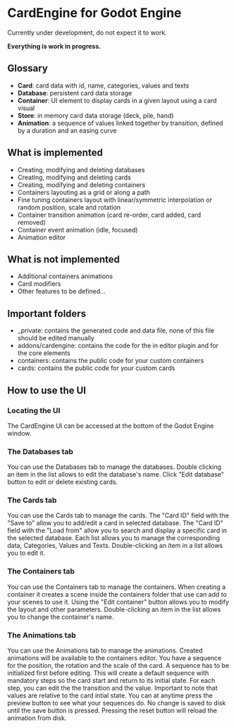 CardEngine for Godot Engine
==========

Currently under development, do not expect it to work.

**Everything is work in progress.**


## Glossary

* **Card**: card data with id, name, categories, values and texts
* **Database**: persistent card data storage
* **Container**: UI element to display cards in a given layout using a card visual 
* **Store**: in memory card data storage (deck, pile, hand)
* **Animation**: a sequence of values linked together by transition, defined by a duration and an easing curve


## What is implemented

* Creating, modifying and deleting databases
* Creating, modifying and deleting cards
* Creating, modifying and deleting containers
* Containers layouting as a grid or along a path
* Fine tuning containers layout with linear/symmetric interpolation or random position, scale and rotation
* Container transition animation (card re-order, card added, card removed)
* Container event animation (idle, focused)
* Animation editor


## What is not implemented

* Additional containers animations
* Card modifiers
* Other features to be defined...


## Important folders

* _private: contains the generated code and data file, none of this file should be edited manually
* addons/cardengine: contains the code for the in editor plugin and for the core elements
* containers: contains the public code for your custom containers
* cards: contains the public code for your custom cards


## How to use the UI

### Locating the UI

The CardEngine UI can be accessed at the bottom of the Godot Engine window.


### The Databases tab

You can use the Databases tab to manage the databases. Double clicking an item in the list allows to edit the database's name. Click "Edit database" button to edit or delete existing cards.


### The Cards tab

You can use the Cards tab to manage the cards. The "Card ID" field with the "Save to" allow you to add/edit a card in selected database. The "Card ID" field with the "Load from" allow you to search and display a specific card in the selected database. Each list allows you to manage the corresponding data, Categories, Values and Texts. Double-clicking an item in a list allows you to edit it.


### The Containers tab

You can use the Containers tab to manage the containers. When creating a container it creates a scene inside the containers folder that use can add to your scenes to use it. Using the "Edit container" button allows you to modify the layout and other parameters. Double-clicking an item in the list allows you to change the container's name.

### The Animations tab

You can use the Animations tab to manage the animations. Created animations will be available to the containers editor. You have a sequence for the position, the rotation and the scale of the card. A sequence has to be initialized first before editing. This will create a default sequence with mandatory steps so the card start and return to its initial state. For each step, you can edit the the transition and the value. Important to note that values are relative to the card intial state. You can at anytime press the preview button to see what your sequences do. No change is saved to disk until the save button is pressed. Pressing the reset button will reload the animation from disk.
